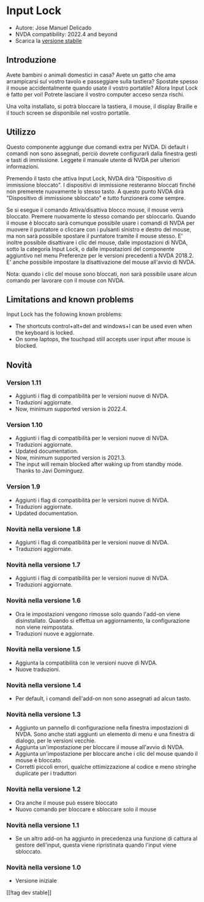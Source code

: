 # Input Lock #

* Autore: Jose Manuel Delicado
* NVDA compatibility: 2022.4 and beyond
* Scarica la [versione stabile][1]

## Introduzione

Avete bambini o animali domestici in casa? Avete un gatto che ama
arrampicarsi sul vostro tavolo e passeggiare sulla tastiera? Spostate spesso
il mouse accidentalmente quando usate il vostro portatile? Allora Input Lock
è fatto per voi! Potrete lasciare il vostro computer acceso senza rischi.

Una volta installato, si potrà bloccare la tastiera, il mouse, il display
Braille e il touch screen se disponibile nel vostro portatile.

## Utilizzo

Questo componente aggiunge due comandi extra per NVDA. Di default i comandi
non sono assegnati, perciò dovrete configurarli dalla finestra gesti e tasti
di immissione. Leggete il manuale utente di NVDA per ulteriori informazioni.

Premendo il tasto che attiva Input Lock, NVDA dirà "Dispositivo di
immissione bloccato". I dispositivi di immissione resteranno bloccati finché
non premerete nuovamente lo stesso tasto. A questo punto NVDA dirà
"Dispositivo di immissione sbloccato" e tutto funzionerà come sempre.

Se si esegue il comando Attiva/disattiva blocco mouse, il mouse verrà
bloccato. Premere nuovamente lo stesso comando per sbloccarlo. Quando il
mouse è bloccato sarà comunque possibile usare i comandi di NVDA per muovere
il puntatore o cliccare con i pulsanti sinistro e destro del mouse, ma non
sarà possibile spostare il puntatore tramite il mouse stesso. E' inoltre
possibile disattivare i clic del mouse, dalle impostazioni di NVDA, sotto la
categoria Input Lock, o dalle impostazioni del componente aggiuntivo nel
menu Preferenze per le versioni precedenti a NVDA 2018.2. E' anche possibile
impostare la disattivazione del mouse all'avvio di NVDA.

Nota: quando i clic del mouse sono bloccati, non sarà possibile usare alcun
comando per lavorare con il mouse con NVDA.

## Limitations and known problems

Input Lock has the following known problems:

* The shortcuts control+alt+del and windows+l can be used even when the
  keyboard is locked.
* On some laptops, the touchpad still accepts user input after mouse is
  blocked.

## Novità

### Version 1.11

* Aggiunti i flag di compatibilità per le versioni nuove di NVDA.
* Traduzioni aggiornate.
* Now, minimum supported version is 2022.4.

### Version 1.10

* Aggiunti i flag di compatibilità per le versioni nuove di NVDA.
* Traduzioni aggiornate.
* Updated documentation.
* Now, minimum supported version is 2021.3.
* The input will remain blocked after waking up from standby mode. Thanks to
  Javi Dominguez.

### Version 1.9

* Aggiunti i flag di compatibilità per le versioni nuove di NVDA.
* Traduzioni aggiornate.
* Updated documentation.

### Novità nella versione 1.8

* Aggiunti i flag di compatibilità per le versioni nuove di NVDA.
* Traduzioni aggiornate.

### Novità nella versione 1.7

* Aggiunti i flag di compatibilità per le versioni nuove di NVDA.
* Traduzioni aggiornate.

### Novità nella versione 1.6

* Ora le impostazioni vengono rimosse solo quando l'add-on viene
  disinstallato. Quando si effettua un aggiornamento, la configurazione non
  viene reimpostata.
* Traduzioni nuove e aggiornate.

### Novità nella versione 1.5

* Aggiunta la compatibilità con le versioni nuove di NVDA.
* Nuove traduzioni.

### Novità nella versione 1.4

* Per default, i comandi dell'add-on non sono assegnati ad alcun tasto.

### Novità nella versione 1.3

* Aggiunto un pannello di configurazione nella finestra impostazioni di
  NVDA. Sono anche stati aggiunti un elemento di menu e una finestra di
  dialogo, per le versioni vecchie.
* Aggiunta un'impostazione per bloccare il mouse all'avvio di NVDA.
* Aggiunta un'impostazione per bloccare anche i clic del mouse quando il
  mouse è bloccato.
* Corretti piccoli errori, qualche ottimizzazione al codice e meno stringhe
  duplicate per i traduttori

### Novità nella versione 1.2

* Ora anche il mouse può essere bloccato
* Nuovo comando per bloccare e sbloccare solo il mouse

### Novità nella versione 1.1

* Se un altro add-on ha aggiunto in precedenza una funzione di cattura al
  gestore dell'input, questa viene ripristinata quando l'input viene
  sbloccato.

### Novità nella versione 1.0

* Versione iniziale

[[!tag dev stable]]

[1]: https://addons.nvda-project.org/files/get.php?file=inputLock
